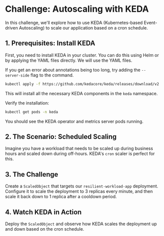 # Challenge: Autoscaling with KEDA

In this challenge, we'll explore how to use KEDA (Kubernetes-based Event-driven Autoscaling) to scale our application based on a cron schedule.

## 1. Prerequisites: Install KEDA

First, you need to install KEDA in your cluster. You can do this using Helm or by applying the YAML files directly. We will use the YAML files.

If you get an error about annotations being too long, try adding the `--server-side` flag to the command.

```bash
kubectl apply -f https://github.com/kedacore/keda/releases/download/v2.12.0/keda-2.12.0.yaml --server-side
```
This will install all the necessary KEDA components in the `keda` namespace.

Verify the installation:
```bash
kubectl get pods -n keda
```
You should see the KEDA operator and metrics server pods running.

## 2. The Scenario: Scheduled Scaling

Imagine you have a workload that needs to be scaled up during business hours and scaled down during off-hours. KEDA's `cron` scaler is perfect for this.

## 3. The Challenge

Create a `ScaledObject` that targets our `resilient-workload-app` deployment. Configure it to scale the deployment to 3 replicas every minute, and then scale it back down to 1 replica after a cooldown period.

## 4. Watch KEDA in Action

Deploy the `ScaledObject` and observe how KEDA scales the deployment up and down based on the cron schedule.